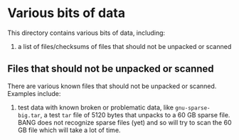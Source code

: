 # Various bits of data

This directory contains various bits of data, including:

1. a list of files/checksums of files that should not be unpacked or scanned

## Files that should not be unpacked or scanned

There are various known files that should not be unpacked or scanned. Examples
include:

1. test data with known broken or problematic data, like `gnu-sparse-big.tar`,
   a test `tar` file of 5120 bytes that unpacks to a 60 GB sparse file. BANG
   does not recognize sparse files (yet) and so will try to scan the 60 GB
   file which will take a lot of time.
